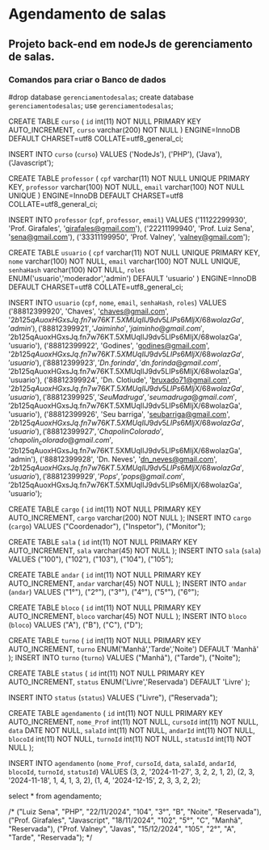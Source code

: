 # Agendamento de salas

## Projeto back-end em nodeJs de gerenciamento de salas.

### Comandos para criar o Banco de dados

#drop database `gerenciamentodesalas`;
create database `gerenciamentodesalas`;
use `gerenciamentodesalas`;

CREATE TABLE `curso` (
  `id` int(11) NOT NULL PRIMARY KEY AUTO_INCREMENT,
  `curso` varchar(200) NOT NULL
) ENGINE=InnoDB DEFAULT CHARSET=utf8 COLLATE=utf8_general_ci;

INSERT INTO `curso` (`curso`) VALUES 
('NodeJs'),
('PHP'),
('Java'),
('Javascript');

CREATE TABLE `professor` (
  `cpf` varchar(11) NOT NULL UNIQUE PRIMARY KEY,
  `professor` varchar(100) NOT NULL,
  `email` varchar(100) NOT NULL UNIQUE
) ENGINE=InnoDB DEFAULT CHARSET=utf8 COLLATE=utf8_general_ci;

INSERT INTO `professor` (`cpf`, `professor`, `email`) VALUES 
('11122299930', 'Prof. Girafales', 'girafales@gmail.com'),
('22211199940', 'Prof. Luiz Sena', 'sena@gmail.com'),
('33311199950', 'Prof. Valney', 'valney@gmail.com');

CREATE TABLE `usuario` (
  `cpf` varchar(11) NOT NULL UNIQUE PRIMARY KEY,
  `nome` varchar(100) NOT NULL,
  `email` varchar(100) NOT NULL UNIQUE,
  `senhaHash` varchar(100) NOT NULL,
  `roles` ENUM('usuario','moderador','admin') DEFAULT 'usuario'
) ENGINE=InnoDB DEFAULT CHARSET=utf8 COLLATE=utf8_general_ci;

INSERT INTO `usuario` (`cpf`, `nome`, `email`, `senhaHash`, `roles`) VALUES
('88812399920', 'Chaves', 'chaves@gmail.com', '$2b$12$5qAuoxHGxsJq.fn7w76KT.5XMUqIlJ9dv5LIPs6MljX/68wolazGa', 'admin'),
('88812399921', 'Jaiminho', 'jaiminho@gmail.com', '$2b$12$5qAuoxHGxsJq.fn7w76KT.5XMUqIlJ9dv5LIPs6MljX/68wolazGa', 'usuario'),
('88812399922', 'Godines', 'godines@gmail.com', '$2b$12$5qAuoxHGxsJq.fn7w76KT.5XMUqIlJ9dv5LIPs6MljX/68wolazGa', 'usuario'),
('88812399923', 'Dn.forinda', 'dn.forinda@gmail.com', '$2b$12$5qAuoxHGxsJq.fn7w76KT.5XMUqIlJ9dv5LIPs6MljX/68wolazGa', 'usuario'),
('88812399924', 'Dn. Clotiude', 'bruxado71@gmail.com', '$2b$12$5qAuoxHGxsJq.fn7w76KT.5XMUqIlJ9dv5LIPs6MljX/68wolazGa', 'usuario'),
('88812399925', 'Seu Madruga', 'seumadruga@gmail.com', '$2b$12$5qAuoxHGxsJq.fn7w76KT.5XMUqIlJ9dv5LIPs6MljX/68wolazGa', 'usuario'),
('88812399926', 'Seu barriga', 'seubarriga@gmail.com', '$2b$12$5qAuoxHGxsJq.fn7w76KT.5XMUqIlJ9dv5LIPs6MljX/68wolazGa', 'usuario'),
('88812399927', 'Chapolin Colorado', 'chapolin_colorado@gmail.com', '$2b$12$5qAuoxHGxsJq.fn7w76KT.5XMUqIlJ9dv5LIPs6MljX/68wolazGa', 'admin'),
('88812399928', 'Dn. Neves', 'dn_neves@gmail.com', '$2b$12$5qAuoxHGxsJq.fn7w76KT.5XMUqIlJ9dv5LIPs6MljX/68wolazGa', 'usuario'),
('88812399929', 'Pops', 'pops@gmail.com', '$2b$12$5qAuoxHGxsJq.fn7w76KT.5XMUqIlJ9dv5LIPs6MljX/68wolazGa', 'usuario');


CREATE TABLE `cargo` (
`id` int(11) NOT NULL PRIMARY KEY AUTO_INCREMENT,
`cargo` varchar(200) NOT NULL
);
INSERT INTO `cargo` (`cargo`) VALUES 
("Coordenador"),
("Inspetor"),
("Monitor");


CREATE TABLE `sala` (
`id` int(11) NOT NULL PRIMARY KEY AUTO_INCREMENT,
`sala` varchar(45) NOT NULL
);
INSERT INTO `sala` (`sala`) VALUES 
("100"),
("102"),
("103"),
("104"),
("105");


CREATE TABLE `andar` (
`id` int(11) NOT NULL PRIMARY KEY AUTO_INCREMENT,
`andar` varchar(45) NOT NULL
);
INSERT INTO `andar` (`andar`) VALUES 
("1°"),
("2°"),
("3°"),
("4°"),
("5°"),
("6°");


CREATE TABLE `bloco` (
`id` int(11) NOT NULL PRIMARY KEY AUTO_INCREMENT,
`bloco` varchar(45) NOT NULL
);
INSERT INTO `bloco` (`bloco`) VALUES
("A"),
("B"),
("C"),
("D");

CREATE TABLE `turno` (
`id` int(11) NOT NULL PRIMARY KEY AUTO_INCREMENT,
`turno` ENUM('Manhã','Tarde','Noite') DEFAULT 'Manhã'
);
INSERT INTO `turno` (`turno`) VALUES 
("Manhã"),
("Tarde"),
("Noite");


CREATE TABLE `status` (
`id` int(11) NOT NULL PRIMARY KEY AUTO_INCREMENT,
`status` ENUM('Livre','Reservada') DEFAULT 'Livre'
);

INSERT INTO `status` (`status`) VALUES 
("Livre"),
("Reservada");

CREATE TABLE `agendamento` (
  `id` int(11) NOT NULL PRIMARY KEY AUTO_INCREMENT,
  `nome_Prof` int(11) NOT NULL,
  `cursoId` int(11) NOT NULL,
  `data` DATE NOT NULL,
  `salaId` int(11) NOT NULL,
  `andarId` int(11) NOT NULL,
  `blocoId` int(11) NOT NULL,
  `turnoId` int(11) NOT NULL,
  `statusId` int(11) NOT NULL
);

INSERT INTO `agendamento` (`nome_Prof`, `cursoId`, `data`, `salaId`, `andarId`, `blocoId`, `turnoId`, `statusId`) VALUES
(3, 2, '2024-11-27', 3, 2, 2, 1, 2),
(2, 3, '2024-11-18', 1, 4, 1, 3, 2),
(1, 4, '2024-12-15', 2, 3, 3, 2, 2);

select * from agendamento;

/*
("Luiz Sena", "PHP", "22/11/2024", "104", "3°", "B", "Noite", "Reservada"),
("Prof. Girafales", "Javascript", "18/11/2024", "102", "5°", "C", "Manhã", "Reservada"),
("Prof. Valney", "Javas", "15/12/2024", "105", "2°", "A", "Tarde", "Reservada");
*/